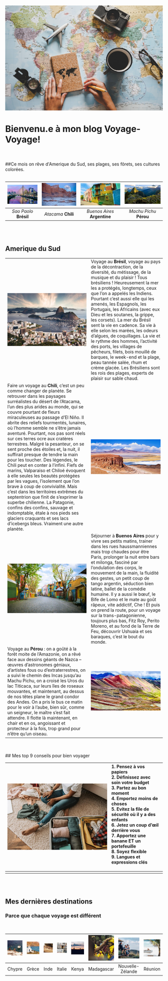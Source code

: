 
<!-- Big image> -->
![Lamas](assets\img\prep-voyage.jpg#big)
# Bienvenu.e à mon blog Voyage-Voyage!


<br><br>
##Ce mois on rêve d'Amerique du Sud, ses plages, ses fôrets, ses cultures colorées.
<br><br>

|![Sao Paolo](assets\img\sao-paulo-s.jpeg) |![San Pedro](assets\img\valle-luna_luna_medium.jpg) |![Buenos Aires](assets\img\buenos-aires-small.jpg) |![Machu Pichu](assets\img\machu-picchu-small.jpg) |
|:--:|:--:|:--:|:--:|
|*Sao Paolo* **Brésil** |*Atacama* **Chili** |*Buenos Aires* **Argentine** |*Machu Pichu* **Pérou** |

<br><br>

## Amerique du Sud


| | |
|:--|:--|
| ![Sao Paolo](assets\img\bresil-m.jpg#max) | Voyage au **Brésil**, voyage au pays de la décontraction, de la diversité, du métissage, de la musique et du plaisir ! Tous brésiliens ! Heureusement la mer les a protégés, longtemps, ceux que l’on a appelés les Indiens. Pourtant c’est aussi elle qui les amenés, les Espagnols, les Portugais, les Africains (avec eux Dieu et les soutanes, la grippe, les corsets). La mer du Brésil sent la vie en cadence. Sa vie à elle selon les marées, les odeurs d’algues, de coquillages. La vie et le rythme des hommes, l’activité des ports, les villages de pêcheurs, filets, bois mouillé de barques, le week-end et la plage, peau tannée salée, rhum et crème glacée. Les Brésiliens sont les rois des plages, experts de plaisir sur sable chaud.|
|Faire un voyage au **Chili**, c’est un peu comme changer de planète. Se retrouver dans les paysages surréalistes du désert de l’Atacama, l’un des plus arides au monde, qui se couvre pourtant de fleurs miraculeuses au passage d’El Niño. Il abrite des reliefs tourmentés, lunaires, où l’homme semble ne s’être jamais aventuré. Pourtant, nos pas sont réels sur ces terres ocre aux cratères terrestres. Malgré la pesanteur, on se sent proche des étoiles et, la nuit, il suffirait presque de tendre la main pour les toucher. Des légendes, le Chili peut en conter à l’infini. Fiefs de marins, Valparaiso et Chiloé évoquent à elle seules les beautés protégées par les vagues, l’isolement que l’on brave à coup de convivialité. Mais c’est dans les territoires extrêmes du septentrion que finit de s’exprimer la superbe chilienne. La Patagonie, confins des confins, sauvage et indomptable, étale à nos pieds ses glaciers craquants et ses lacs d’icebergs bleus. Vraiment une autre planète. |![San Pedro](assets\img\Atacama-m.jpg#max)   |
|![Buenos Aires](assets\img\bs-as-m.jpeg#max) | Séjourner à **Buenos Aires** pour y vivre ses petits matins, trainer dans les rues haussmanniennes mais trop chaudes pour être Paris, prolonger la nuit entre bars et milonga, fasciné par l’ondulation des corps, le mouvement de la main, la fluidité des gestes, un petit coup de tango argentin, séduction bien latine, ballet de la comédie humaine. Il y a aussi le bœuf, le Bife de Lomo et le mate au goût râpeux, vite addictif, Che ! Et puis on prend la route, pour un voyage sur la trans-patagonienne, toujours plus bas, Fitz Roy, Perito Moreno, et au fond de la Terre de Feu, découvrir Ushuaia et ses baraques, c’est le bout du monde.|
| Voyage au **Pérou** : on a goûté à la forêt moite de l’Amazonie, on a rêvé face aux dessins géants de Nazca – œuvres d’astronomes géniaux, d’artistes fous ou d’extraterrestres, on a suivi le chemin des Incas jusqu’au Machu Pichu, on a croisé les Uros du lac Titicaca, sur leurs îles de roseaux mouvantes, et maintenant, au dessus de nos têtes plane le grand condor des Andes. On a pris le bus ce matin pour le voir à l’aube, bien sûr, comme un seigneur, le maître s’est fait attendre. Il flotte là maintenant, en chair et en os, angoissant et protecteur à la fois, trop grand pour n’être qu’un oiseau.|![Machu Pichu](assets\img\perou_cuzco.jpg#max)|

<br>
<br>
## Mes top 9 conseils pour bien voyager
<br>

|![Girl](assets\img\pexels-vlada-karpovich-7365311.jpg#girl)|**1. Pensez à vos papiers<br>2. Définissez avec soin votre budget<br> 3. Partez au bon moment<br> 4. Emportez moins de choses<br> 5. Evitez la file de sécurité où il y a des enfants<br>6. Jetez un coup d’œil derrière vous<br>7. Apportez une banane ET un portefeuille<br> 8. Soyez flexible<br> 9. Langues et expressions clés**<br><br>| 
|:--:|:--|
| ||

<br>
<br>


## Mes dernières destinations
### Parce que chaque voyage est différent
<br>

|![Image](assets/img/Chypre.jpg) | ![Image](assets/img/Grece.jpg) | ![Image](assets/img/Inde.jpg) |![Image](assets/img/Italie.jpg) |![Image](assets/img/Kenya.jpg) |![Image](assets/img/Madagascar.jpg) |![Image](assets/img/Nouvelle-Zelande.jpg) |![Image](assets/img/Reunion.jpg) |![Image](assets/img/Usa.jpg) |
|:---------:|:--------:|:--------:|:--------:|:---------:|:--------:|:--------:|:---------:|:---------:|
| Chypre | Grèce | Inde | Italie | Kenya | Madagascar | Nouvelle-Zélande | Réunion | USA |
<br>








